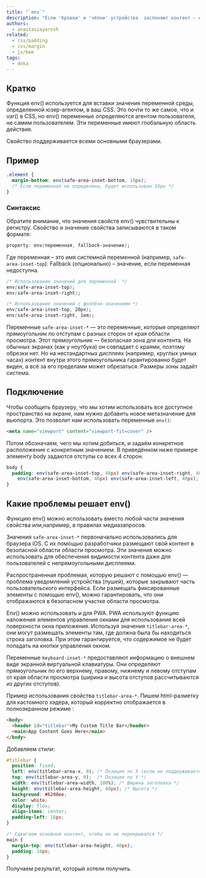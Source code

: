 ```yaml
---
title: "`env`"
description: "Если 'бровки' и 'чёлки' устройства  заслоняют контент — env придёт на помощь."
authors:
  - anastasiayarosh
related:
  - css/padding
  - css/margin
  - js/bom
tags:
  - doka
---
```


## Кратко

Функция env() используется для вставки значения переменной среды, определенной юзер-агентом, в ваш CSS. Это почти то же самое, что и var() в CSS, но env() переменные определяются агентом пользователя, не самим пользователем. Эти переменные имеют глобальную область действия.

Свойство поддерживается всеми основными браузерами.

## Пример

```css
.element {
  margin-bottom: env(safe-area-inset-bottom, 16px);
  /* Если переменная не определена, будет использован 16px */
}
```


### Синтаксис

Обратите внимание, что значения свойств env() чувствительны к регистру. Свойство и значение свойства записываются в таком формате:

```css
property: env(переменная, fallback-значение);
```

Где переменная – это имя системной переменной (например, `safe-area-inset-top`). Fallback (опционально) – значение, если переменная недоступна.

```css
/* Использование значений для переменной  */
env(safe-area-inset-top);
env(safe-area-inset-right);

/* Использование значений с фоллбэк-значением */
env(safe-area-inset-top, 20px);
env(safe-area-inset-right, 1em);
```

Переменные `safe-area-inset-*` — это переменные, которые определяют прямоугольник по отступам с разных сторон от края области просмотра. Этот прямоугольник — безопасная зона для контента. На обычных экранах (как у ноутбука) он совпадает с краями, поэтому обрезки нет. Но на нестандартных дисплеях (например, круглых умных часах) контент внутри этого прямоугольника гарантированно будет виден, а всё за его пределами может обрезаться. Размеры зоны задаёт система.

## Подключение

Чтобы сообщить браузеру, что мы хотим использовать все доступное пространство на экране, нам нужно добавить новое метазначение для вьюпорта. Это позволит нам использовать переменные `env()`:

```html
<meta name="viewport" content="viewport-fit=cover" />

```

Потом обозначаем, чего мы хотим добиться, и задаём конкретное расположение с конкретным значением. В приведённом ниже примере элементу body задаются отступы со всех 4 сторон.

```css
body {
  padding: env(safe-area-inset-top, 40px) env(safe-area-inset-right, 40px)
    env(safe-area-inset-bottom, 40px) env(safe-area-inset-left, 40px);
}
```

## Какие проблемы решает env()

Функцию env() можно использовать вместо любой части значения свойства или,например, в правилах медиазапросов.

Значения `safe-area-inset-*` первоначально использовались для браузера iOS. С их помощью разработчики размещают свой контент в безопасной области области просмотра. Эти значения можно использовать для обеспечения видимости контента даже для пользователей с непрямоугольными дисплеями.

Распространенная проблемая, которую решают с помощью env() — проблема уведомлений устройства (пушей), которые закрывают часть пользовательского интерфейса. Если размещать фиксированные элементы с помощью env(), можно гарантировать, что они отображаются в безопасном участке области просмотра.

Env()  можно использовать и для PWA. PWA используют функцию наложения элементов управления окнами для использования всей поверхности окна приложения. Используя значения `titlebar-area-*`, они могут размещать элементы там, где должна была бы находиться строка заголовка. При этом гарантируется, что содержимое не будет попадать на кнопки управления окном.

Переменные `keyboard-inset-*` предоставляют информацию о внешнем виде экранной виртуальной клавиатуры. Они определяют прямоугольник по его верхнему, правому, нижнему и левому отступам от края области просмотра (ширина и высота отступов рассчитываются из других отступов).

Пример использования свойства `titlebar-area-*`. Пишем html-разметку для кастомного хэдера, который корректно отображается в полноэкранном режиме :

```html
<body>
  <header id="titlebar">My Custom Title Bar</header>
  <main>App Content Goes Here</main>
</body>
```

Добавляем стили:

```css
#titlebar {
  position: fixed;
  left: env(titlebar-area-x, 0); /* Позиция по X (если не поддерживается — 0) */
  top: env(titlebar-area-y, 0);  /* Позиция по Y */
  width: env(titlebar-area-width, 100%); /* Ширина заголовка */
  height: env(titlebar-area-height, 40px); /* Высота */
  background: #6200ee;
  color: white;
  display: flex;
  align-items: center;
  padding-left: 16px;
}

/* Сдвигаем основной контент, чтобы он не перекрывался */
main {
  margin-top: env(titlebar-area-height, 40px);
  padding: 16px;
}
```

Получаем результат, который хотели получить.
